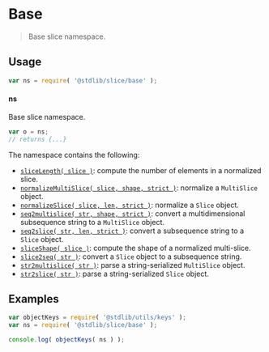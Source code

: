<!--

@license Apache-2.0

Copyright (c) 2023 The Stdlib Authors.

Licensed under the Apache License, Version 2.0 (the "License");
you may not use this file except in compliance with the License.
You may obtain a copy of the License at

   http://www.apache.org/licenses/LICENSE-2.0

Unless required by applicable law or agreed to in writing, software
distributed under the License is distributed on an "AS IS" BASIS,
WITHOUT WARRANTIES OR CONDITIONS OF ANY KIND, either express or implied.
See the License for the specific language governing permissions and
limitations under the License.

-->

# Base

> Base slice namespace.

<section class="usage">

## Usage

```javascript
var ns = require( '@stdlib/slice/base' );
```

#### ns

Base slice namespace.

```javascript
var o = ns;
// returns {...}
```

The namespace contains the following:

<!-- <toc pattern="*"> -->

<div class="namespace-toc">

-   <span class="signature">[`sliceLength( slice )`][@stdlib/slice/base/length]</span><span class="delimiter">: </span><span class="description">compute the number of elements in a normalized slice.</span>
-   <span class="signature">[`normalizeMultiSlice( slice, shape, strict )`][@stdlib/slice/base/normalize-multi-slice]</span><span class="delimiter">: </span><span class="description">normalize a `MultiSlice` object.</span>
-   <span class="signature">[`normalizeSlice( slice, len, strict )`][@stdlib/slice/base/normalize-slice]</span><span class="delimiter">: </span><span class="description">normalize a `Slice` object.</span>
-   <span class="signature">[`seq2multislice( str, shape, strict )`][@stdlib/slice/base/seq2multislice]</span><span class="delimiter">: </span><span class="description">convert a multidimensional subsequence string to a `MultiSlice` object.</span>
-   <span class="signature">[`seq2slice( str, len, strict )`][@stdlib/slice/base/seq2slice]</span><span class="delimiter">: </span><span class="description">convert a subsequence string to a `Slice` object.</span>
-   <span class="signature">[`sliceShape( slice )`][@stdlib/slice/base/shape]</span><span class="delimiter">: </span><span class="description">compute the shape of a normalized multi-slice.</span>
-   <span class="signature">[`slice2seq( str )`][@stdlib/slice/base/slice2seq]</span><span class="delimiter">: </span><span class="description">convert a `Slice` object to a subsequence string.</span>
-   <span class="signature">[`str2multislice( str )`][@stdlib/slice/base/str2multislice]</span><span class="delimiter">: </span><span class="description">parse a string-serialized `MultiSlice` object.</span>
-   <span class="signature">[`str2slice( str )`][@stdlib/slice/base/str2slice]</span><span class="delimiter">: </span><span class="description">parse a string-serialized `Slice` object.</span>

</div>

<!-- </toc> -->

</section>

<!-- /.usage -->

<section class="examples">

## Examples

<!-- TODO: better examples -->

<!-- eslint no-undef: "error" -->

```javascript
var objectKeys = require( '@stdlib/utils/keys' );
var ns = require( '@stdlib/slice/base' );

console.log( objectKeys( ns ) );
```

</section>

<!-- /.examples -->

<!-- Section for related `stdlib` packages. Do not manually edit this section, as it is automatically populated. -->

<section class="related">

</section>

<!-- /.related -->

<!-- Section for all links. Make sure to keep an empty line after the `section` element and another before the `/section` close. -->

<section class="links">

<!-- <toc-links> -->

[@stdlib/slice/base/length]: https://github.com/stdlib-js/stdlib/tree/develop/lib/node_modules/%40stdlib/slice/base/length

[@stdlib/slice/base/normalize-multi-slice]: https://github.com/stdlib-js/stdlib/tree/develop/lib/node_modules/%40stdlib/slice/base/normalize-multi-slice

[@stdlib/slice/base/normalize-slice]: https://github.com/stdlib-js/stdlib/tree/develop/lib/node_modules/%40stdlib/slice/base/normalize-slice

[@stdlib/slice/base/seq2multislice]: https://github.com/stdlib-js/stdlib/tree/develop/lib/node_modules/%40stdlib/slice/base/seq2multislice

[@stdlib/slice/base/seq2slice]: https://github.com/stdlib-js/stdlib/tree/develop/lib/node_modules/%40stdlib/slice/base/seq2slice

[@stdlib/slice/base/shape]: https://github.com/stdlib-js/stdlib/tree/develop/lib/node_modules/%40stdlib/slice/base/shape

[@stdlib/slice/base/slice2seq]: https://github.com/stdlib-js/stdlib/tree/develop/lib/node_modules/%40stdlib/slice/base/slice2seq

[@stdlib/slice/base/str2multislice]: https://github.com/stdlib-js/stdlib/tree/develop/lib/node_modules/%40stdlib/slice/base/str2multislice

[@stdlib/slice/base/str2slice]: https://github.com/stdlib-js/stdlib/tree/develop/lib/node_modules/%40stdlib/slice/base/str2slice

<!-- </toc-links> -->

</section>

<!-- /.links -->
